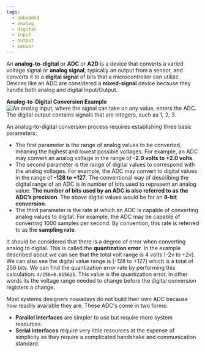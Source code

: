 ```yaml
---
tags:
  - embedded
  - analog
  - digital
  - input
  - output
  - sensor
---
```


An **analog-to-digital** or **ADC** or **A2D** is a device that converts a varied voltage signal or **analog signal**, typically an output from a sensor, and converts it to a **digital signal** of bits that a microcontroller can utilize. Devices like an ADC are considered a **mixed-signal** device because they handle both analog and digital Input/Output.

**Analog-to-Digital Conversion Example**
![An analog input, where the signal can take on any value, enters the ADC. The digital output contains signals that are integers, such as 1, 2, 3.](https://zytools.zybooks.com/zyAuthor/ProgEmbSys/26/IMAGES/embedded_image_1_ee71c16c-3865-dfe8-7245-5346e3d38da8_lYqbN4jVKJadxnFCf7Fe.png)

An analog-to-digital conversion process requires establishing three basic parameters:

- The first parameter is the range of analog values to be converted, meaning the highest and lowest possible voltages. For example, an ADC may convert an analog voltage in the range of **-2.0 volts to +2.0 volts**.
- The second parameter is the range of digital values to correspond with the analog voltages. For example, the ADC may convert to digital values in the range of **-128 to +127**. The conventional way of describing the digital range of an ADC is in number of bits used to represent an analog value. **The number of bits used by an ADC is also referred to as the ADC’s precision**. The above digital values would be for an **8-bit conversion**.
- The third parameter is the rate at which an ADC is capable of converting analog values to digital. For example, the ADC may be capable of converting 1000 samples per second. By convention, this rate is referred to as the **sampling rate**.

It should be considered that there is a degree of error when converting analog to digital. This is called the **quantization error**. In the example described about we can see that the total volt range is 4 volts (-2v to +2v). We can also see the digital value range is (-128 to +127) which is a total of 256 bits. We can find the quantization error rate by performing this calculation: `4/256=0.015625`. This value is the quantization error, in other words its the voltage range needed to change before the digital conversion registers a change.

Most systems designers nowadays do not build their own ADC because how readily available they are. These ADC's come in two forms:
- **Parallel interfaces** are simpler to use but require more system resources.
- **Serial interfaces** require very little resources at the expense of simplicity as they require a complicated handshake and communication standard.
